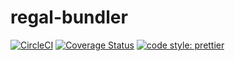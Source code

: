 # regal-bundler

[![CircleCI](https://circleci.com/gh/regal/regal-bundler.svg?style=svg)](https://circleci.com/gh/regal/regal-bundler)
[![Coverage Status](https://coveralls.io/repos/github/regal/regal-bundler/badge.svg?branch=master)](https://coveralls.io/github/regal/regal-bundler?branch=master)
[![code style: prettier](https://img.shields.io/badge/code_style-prettier-ff69b4.svg?style=flat-square)](https://github.com/prettier/prettier)
